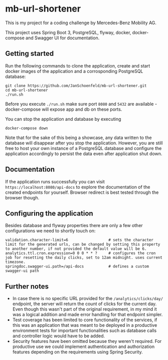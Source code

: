# mb-url-shortener
This is my project for a coding challenge by Mercedes-Benz Mobility AG.

This project uses Spring Boot 3, PostgreSQL, flyway, docker, docker-compose and Swagger UI for documentation.

## Getting started

Run the following commands to clone the application, create and start docker images of the application and a corrosponding PostgreSQL database:

```
git clone https://github.com/JanSchoenfeld/mb-url-shortener.git
cd mb-url-shortener
./run.sh
```
Before you execute ``./run.sh`` make sure port ``8080`` and ``5432`` are available - docker-compose will expose app and db on these ports.

You can stop the application and database by executing 
```
docker-compose down
```
Note that for the sake of this being a showcase, any data written to the database will disappear after you stop the application.
However, you are still free to host your own instance of a PostgreSQL database and configure the application accordingly to persist the data even after application shut down.

## Documentation
If the application runs successfully you can visit ``https://localhost:8080/api-docs`` to explore the documentation of the created endpoints for yourself. 
Browser redirect is best tested through the browser though.


## Configuring the application
Besides database and flyway properties there are only a few other configurations we need to shortly touch on:
```
validation.character-limit=6                  # sets the character limit for the generated urls, can be changed by setting this property to another number, if not provided the default value will be 6.
analytics.ttl.cron.expression=0 0 0 * * ?     # configures the cron job for resetting the daily clicks, set to 12am midnight. uses current timezone.
springdoc.swagger-ui.path=/api-docs           # defines a custom swagger-ui path
```

## Further notes
- In case there is no specific URL provided for the ``/analytics/clicks/day/`` endpoint, the server will return the count of clicks for the current day. Even though this wasn't part of the original requirement, in my mind it was a logical addition and made error handling for that endpoint simpler.
- Test coverage has been limited to core functionality of the services, if this was an application that was meant to be deployed in a productive environment tests for important functionalities such as database calls and controller logic would have to be added.
- Security features have been omitted because they weren't required. For productive use we could implement authentication and authorization features depending on the requirements using Spring Security.
